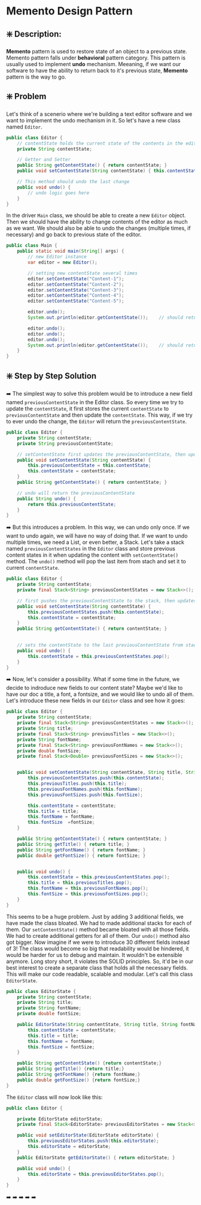 # Memento Design Pattern

## ❇️ Description:
**Memento** pattern is used to restore state of an object to a previous state. Memento pattern falls under **behavioral** pattern category. This pattern is usually used to implement **undo** mechanism. Meeaning, if we want our software to have the ability to return back to it's previous state, **Memento** pattern is the way to go. 

## ❇️ Problem
Let's think of a scenerio where we're building a text editor software and we want to implement the undo mechanism in it. 
So let's have a new class named `Editor`. 
```java
public class Editor {
    // contentState holds the current state of the contents in the editor
    private String contentState;

    // Getter and Setter
    public String getContentState() { return contentState; }
    public void setContentState(String contentState) { this.contentState = contentState; }

    // This method should undo the last change
    public void undo() {
        // undo logic goes here
    }
}
```

In the driver `Main` class, we should be able to create a new `Editor` object. Then we should have the ability to change contents of the editor as much as we want. We should also be able to undo the changes (multiple times, if necessary) and go back to previous state of the editor.
```java
public class Main {
    public static void main(String[] args) {
        // new Editor instance
        var editor = new Editor();

        // setting new contentState several times
        editor.setContentState("Content-1");
        editor.setContentState("Content-2");
        editor.setContentState("Content-3");
        editor.setContentState("Content-4");
        editor.setContentState("Content-5");

        editor.undo();
        System.out.println(editor.getContentState());    // should return "Content-4"

        editor.undo();
        editor.undo();
        editor.undo();
        System.out.println(editor.getContentState());    // should return "Content-1"
    }
}
```
## ❇️ Step by Step Solution

➡️ The simplest way to solve this problem would be to introduce a new field named `previousContentState` in the Editor class. So every time we try to update the `contentState`, it first stores the current `contentState` to `previousContentState` and then update the `contentState`. This way, if we try to ever undo the change, the `Editor` will return the `previousContentState`.
```java
public class Editor {
    private String contentState;
    private String previousContentState;

    // setContentState first updates the previousContentState, then updates the contentState
    public void setContentState(String contentState) {
        this.previousContentState = this.contentState;
        this.contentState = contentState; 
    }
    public String getContentState() { return contentState; }

    // undo will return the previousContentState
    public String undo() {
        return this.previousContentState;
    }
}
```
➡️ But this introduces a problem. In this way, we can undo only once. If we want to undo again, we will have no way of doing that. If we want to undo multiple times, we need a List, or even better, a Stack. Let's take a stack named `previousContentStates` in the `Editor` class and store previous content states in it when updating the content with `setContentState()` method. The `undo()` method will pop the last item from stach and set it to current `contentState`.
```java
public class Editor {
    private String contentState;
    private final Stack<String> previousContentStates = new Stack<>();

    // first pushes the previousContentState to the stack, then updates the contentState
    public void setContentState(String contentState) {
        this.previousContentStates.push(this.contentState);
        this.contentState = contentState;
    }
    public String getContentState() { return contentState; }

    
    // sets the contentState to the last previousContentState from stack
    public void undo() {
        this.contentState = this.previousContentStates.pop();
    }
}
```
➡️ Now, let's consider a possibility. What if some time in the future, we decide to indroduce new fields to our content state? Maybe we'd like to have our doc a title, a font, a fontsize, and we would like to undo all of them. Let's introduce these new fields in our `Editor` class and see how it goes:
```java
public class Editor {
    private String contentState;
    private final Stack<String> previousContentStates = new Stack<>();
    private String title;
    private final Stack<String> previousTitles = new Stack<>();
    private String fontName;
    private final Stack<String> previousFontNames = new Stack<>();
    private double fontSize;
    private final Stack<Double> previousFontSizes = new Stack<>();


    public void setContentState(String contentState, String title, String fontName, double fontSize) {
        this.previousContentStates.push(this.contentState);
        this.previousTitles.push(this.title);
        this.previousFontNames.push(this.fontName);
        this.previousFontSizes.push(this.fontSize);

        this.contentState = contentState;
        this.title = title;
        this.fontName = fontName;
        this.fontSize  =fontSize;
    }

    public String getContentState() { return contentState; }
    public String getTitle() { return title; }
    public String getFontName() { return fontName; }
    public double getFontSize() { return fontSize; }


    public void undo() {
        this.contentState = this.previousContentStates.pop();
        this.title = this.previousTitles.pop();
        this.fontName = this.previousFontNames.pop();
        this.fontSize = this.previousFontSizes.pop();
    }
}
```
This seems to be a huge problem. Just by adding 3 additional fields, we have made the class bloated. We had to made additional stacks for each of them. Our `setContentState()` method became bloated with all those fields. We had to create additional getters for all of them. Our `undo()` method also got bigger. 
Now imagine if we were to introduce 30 different fields instead of 3! The class would become so big that readability would be hindered, it would be harder for us to debug and maintain. It wouldn't be extensible anymore. Long story short, it violates the SOLID principles.
So, it'd be in our best interest to create a separate class that holds all the necessary fields. This will make our code readable, scalable and modular. Let's call this class `EditorState`. 
```java
public class EditorState {
    private String contentState;
    private String title;
    private String fontName;
    private double fontSize;

    public EditorState(String contentState, String title, String fontName, double fontSize) {
        this.contentState = contentState;
        this.title = title;
        this.fontName = fontName;
        this.fontSize = fontSize;
    }

    public String getContentState() {return contentState;}
    public String getTitle() {return title;}
    public String getFontName() {return fontName;}
    public double getFontSize() {return fontSize;}
}
```
The `Editor` class will now look like this:
```java
public class Editor {

    private EditorState editorState;
    private final Stack<EditorState> previousEditorStates = new Stack<>();

    public void setEditorState(EditorState editorState) {
        this.previousEditorStates.push(this.editorState);
        this.editorState = editorState;
    }
    public EditorState getEditorState() { return editorState; }

    public void undo() {
        this.editorState = this.previousEditorStates.pop();
    }
}
```
➡️ 
➡️ 
➡️ 
➡️ 
➡️ 



